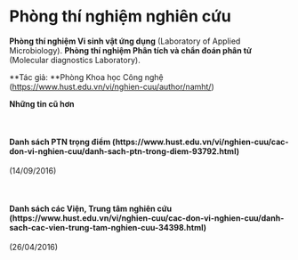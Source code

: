 # Phòng thí nghiệm nghiên cứu

**Phòng thí nghiệm Vi sinh vật ứng dụng** (Laboratory of Applied Microbiology).
**Phòng thí nghiệm Phân tích và chẩn đoán phân tử** (Molecular diagnostics Laboratory).

**Tác giả: **Phòng Khoa học Công nghệ (https://www.hust.edu.vn/vi/nghien-cuu/author/namht/)

**Những tin cũ hơn**

 
<h4>Danh sách PTN trọng điểm (https://www.hust.edu.vn/vi/nghien-cuu/cac-don-vi-nghien-cuu/danh-sach-ptn-trong-diem-93792.html)</h4>
(14/09/2016)

 
<h4>Danh sách các Viện, Trung tâm nghiên cứu (https://www.hust.edu.vn/vi/nghien-cuu/cac-don-vi-nghien-cuu/danh-sach-cac-vien-trung-tam-nghien-cuu-34398.html)</h4>
(26/04/2016)